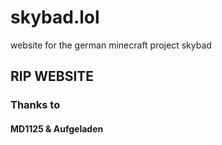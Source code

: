 # skybad.lol
website for the german minecraft project skybad

## RIP WEBSITE
### Thanks to 
#### MD1125 & Aufgeladen
